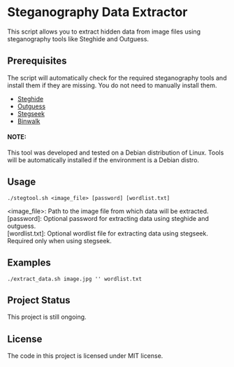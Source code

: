 # Steganography Data Extractor

This script allows you to extract hidden data from image files using
steganography tools like Steghide and Outguess.

## Prerequisites

The script will automatically check for the required steganography tools
and install them if they are missing. You do not need to manually install them.

- [Steghide](http://steghide.sourceforge.net/)
- [Outguess](https://github.com/outguess/outguess)
- [Stegseek](https://github.com/RickdeJager/stegseek)
- [Binwalk](https://github.com/ReFirmLabs/binwal)

#### NOTE:
This tool was developed and tested on a Debian distribution of Linux.
Tools will be automatically installed if the environment is a Debian distro.

## Usage

```
./stegtool.sh <image_file> [password] [wordlist.txt]
```
<image_file>: Path to the image file from which data will be extracted.<br>
[password]: Optional password for extracting data using steghide and outguess.<br>
[wordlist.txt]: Optional wordlist file for extracting data using stegseek. Required only when using stegseek.<br>

## Examples 

```
./extract_data.sh image.jpg '' wordlist.txt
```

## Project Status
This project is still ongoing.

## License
The code in this project is licensed under MIT license.
